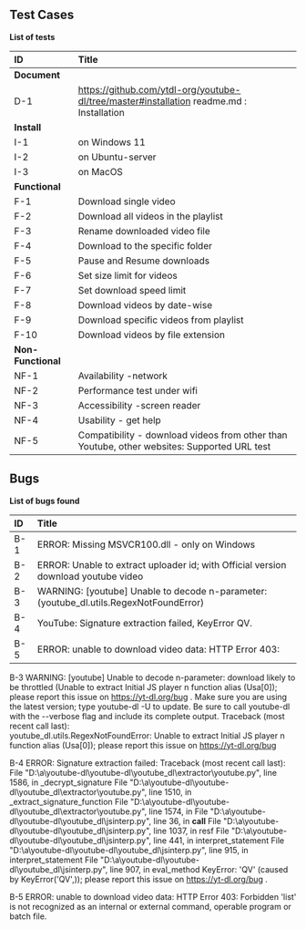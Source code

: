 ## Test Cases

**List of tests**

|ID|Title|
|:-|:-|
|**Document**||
|D-1| https://github.com/ytdl-org/youtube-dl/tree/master#installation readme.md : Installation |
|**Install**||
|I-1|on Windows 11|
|I-2|on Ubuntu-server|
|I-3|on MacOS|
|**Functional**||
|F-1|Download single video|
|F-2|Download all videos in the playlist|
|F-3|Rename downloaded video file|
|F-4|Download to the specific folder|
|F-5|Pause and Resume downloads|
|F-6|Set size limit for videos|
|F-7|Set download speed limit|
|F-8|Download videos by date-wise|
|F-9|Download specific videos from playlist|
|F-10|Download videos by file extension|
|**Non-Functional**||
|NF-1|Availability -network|
|NF-2|Performance test under wifi|
|NF-3|Accessibility -screen reader|
|NF-4|Usability - get help |
|NF-5|Compatibility - download videos from other than Youtube, other websites: Supported URL test|


## Bugs

**List of bugs found**

|ID|Title|
|:-|:-|
|B-1| ERROR: Missing MSVCR100.dll - only on Windows|
|B-2| ERROR: Unable to extract uploader id; with Official version download youtube video|
|B-3| WARNING: [youtube] Unable to decode n-parameter: (youtube_dl.utils.RegexNotFoundError)|
|B-4| YouTube: Signature extraction failed, KeyError QV.|
|B-5| ERROR: unable to download video data: HTTP Error 403:|


B-3 WARNING: [youtube] Unable to decode n-parameter: download likely to be throttled (Unable to extract Initial JS player n function alias (Usa[0]); please report this issue on https://yt-dl.org/bug . Make sure you are using the latest version; type  youtube-dl -U  to update. Be sure to call youtube-dl with the --verbose flag and include its complete output. Traceback (most recent call last):  
youtube_dl.utils.RegexNotFoundError: Unable to extract Initial JS player n function alias (Usa[0]); please report this issue on https://yt-dl.org/bug 

B-4 ERROR: Signature extraction failed: Traceback (most recent call last):
  File "D:\a\youtube-dl\youtube-dl\youtube_dl\extractor\youtube.py", line 1586, in _decrypt_signature
  File "D:\a\youtube-dl\youtube-dl\youtube_dl\extractor\youtube.py", line 1510, in _extract_signature_function
  File "D:\a\youtube-dl\youtube-dl\youtube_dl\extractor\youtube.py", line 1574, in <lambda>
  File "D:\a\youtube-dl\youtube-dl\youtube_dl\jsinterp.py", line 36, in __call__
  File "D:\a\youtube-dl\youtube-dl\youtube_dl\jsinterp.py", line 1037, in resf
  File "D:\a\youtube-dl\youtube-dl\youtube_dl\jsinterp.py", line 441, in interpret_statement
  File "D:\a\youtube-dl\youtube-dl\youtube_dl\jsinterp.py", line 915, in interpret_statement
  File "D:\a\youtube-dl\youtube-dl\youtube_dl\jsinterp.py", line 907, in eval_method
KeyError: 'QV'
 (caused by KeyError('QV',)); please report this issue on https://yt-dl.org/bug . 

B-5 ERROR: unable to download video data: HTTP Error 403: Forbidden
'list' is not recognized as an internal or external command,
operable program or batch file.


